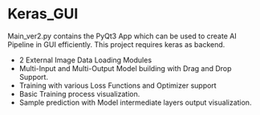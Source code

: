 # Keras_GUI
Main_ver2.py contains the PyQt3 App which can be used to create AI Pipeline in GUI efficiently.
This project requires keras as backend.
* 2 External Image Data Loading Modules
* Multi-Input and Multi-Output Model building with Drag and Drop Support. 
* Training with various Loss Functions and Optimizer support
* Basic Training process visualization.
* Sample prediction with Model intermediate layers output visualization.
